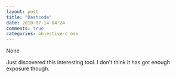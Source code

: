 ```yaml
---
layout: post
title: "Dashcode"
date: 2010-07-14 04:24
comments: true
categories: objective-c osx
---
```


None


Just discovered this interesting tool. I don’t think it has got enough exposure though.

